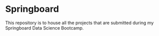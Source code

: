 # Springboard

This repository is to house all the projects that are submitted during my Springboard Data Science Bootcamp.
